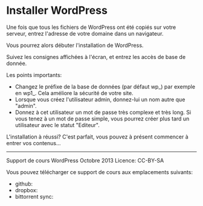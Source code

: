 # Installer WordPress

Une fois que tous les fichiers de WordPress ont été copiés sur votre serveur, entrez l'adresse de votre domaine dans un navigateur.

Vous pourrez alors débuter l'installation de WordPress.

Suivez les consignes affichées à l'écran, et entrez les accès de base de donnée.

Les points importants:

- Changez le préfixe de la base de données (par défaut wp_) par exemple en wp1_. Cela améliore la sécurité de votre site.
- Lorsque vous créez l'utilisateur admin, donnez-lui un nom autre que "admin".
- Donnez à cet utilisateur un mot de passe très complexe et très long. Si vous tenez à un mot de passe simple, vous pourrez créer plus tard un utilisateur avec le statut "Editeur". 

L'installation à réussi? C'est parfait, vous pouvez à présent commencer à entrer vos contenus...

*********

Support de cours WordPress
Octobre 2013
Licence: CC-BY-SA

Vous pouvez télécharger ce support de cours aux emplacements suivants:

- github: 
- dropbox: 
- bittorrent sync: 